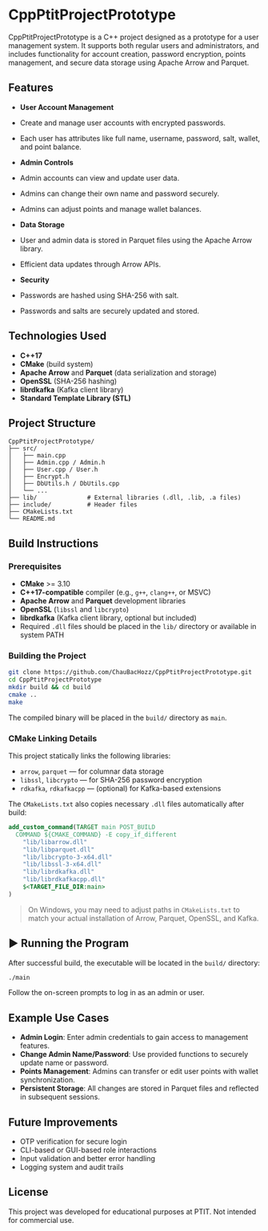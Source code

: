 # CppPtitProjectPrototype

CppPtitProjectPrototype is a C++ project designed as a prototype for a user management system. It supports both regular users and administrators, and includes functionality for account creation, password encryption, points management, and secure data storage using Apache Arrow and Parquet.

##  Features

-  **User Account Management**
  - Create and manage user accounts with encrypted passwords.
  - Each user has attributes like full name, username, password, salt, wallet, and point balance.

-  **Admin Controls**
  - Admin accounts can view and update user data.
  - Admins can change their own name and password securely.
  - Admins can adjust points and manage wallet balances.

-  **Data Storage**
  - User and admin data is stored in Parquet files using the Apache Arrow library.
  - Efficient data updates through Arrow APIs.

-  **Security**
  - Passwords are hashed using SHA-256 with salt.
  - Passwords and salts are securely updated and stored.

##  Technologies Used

- **C++17**
- **CMake** (build system)
- **Apache Arrow** and **Parquet** (data serialization and storage)
- **OpenSSL** (SHA-256 hashing)
- **librdkafka** (Kafka client library)
- **Standard Template Library (STL)**

##  Project Structure

```
CppPtitProjectPrototype/
├── src/
│   ├── main.cpp
│   ├── Admin.cpp / Admin.h
│   ├── User.cpp / User.h
│   ├── Encrypt.h
│   ├── DbUtils.h / DbUtils.cpp
│   └── ...
├── lib/              # External libraries (.dll, .lib, .a files)
├── include/          # Header files
├── CMakeLists.txt
└── README.md
```

##  Build Instructions

### Prerequisites

- **CMake** >= 3.10
- **C++17-compatible** compiler (e.g., `g++`, `clang++`, or MSVC)
- **Apache Arrow** and **Parquet** development libraries
- **OpenSSL** (`libssl` and `libcrypto`)
- **librdkafka** (Kafka client library, optional but included)
- Required `.dll` files should be placed in the `lib/` directory or available in system PATH

### Building the Project

```bash
git clone https://github.com/ChauBacHozz/CppPtitProjectPrototype.git
cd CppPtitProjectPrototype
mkdir build && cd build
cmake ..
make
```

The compiled binary will be placed in the `build/` directory as `main`.

###  CMake Linking Details

This project statically links the following libraries:

- `arrow`, `parquet` — for columnar data storage
- `libssl`, `libcrypto` — for SHA-256 password encryption
- `rdkafka`, `rdkafkacpp` — (optional) for Kafka-based extensions

The `CMakeLists.txt` also copies necessary `.dll` files automatically after build:

```cmake
add_custom_command(TARGET main POST_BUILD
  COMMAND ${CMAKE_COMMAND} -E copy_if_different
    "lib/libarrow.dll"
    "lib/libparquet.dll"
    "lib/libcrypto-3-x64.dll"
    "lib/libssl-3-x64.dll"
    "lib/librdkafka.dll"
    "lib/librdkafkacpp.dll"
    $<TARGET_FILE_DIR:main>
)
```

>  On Windows, you may need to adjust paths in `CMakeLists.txt` to match your actual installation of Arrow, Parquet, OpenSSL, and Kafka.

## ▶ Running the Program

After successful build, the executable will be located in the `build/` directory:

```bash
./main
```

Follow the on-screen prompts to log in as an admin or user.

##  Example Use Cases

- **Admin Login**: Enter admin credentials to gain access to management features.
- **Change Admin Name/Password**: Use provided functions to securely update name or password.
- **Points Management**: Admins can transfer or edit user points with wallet synchronization.
- **Persistent Storage**: All changes are stored in Parquet files and reflected in subsequent sessions.

##  Future Improvements

- OTP verification for secure login
- CLI-based or GUI-based role interactions
- Input validation and better error handling
- Logging system and audit trails

##  License

This project was developed for educational purposes at PTIT. Not intended for commercial use.
